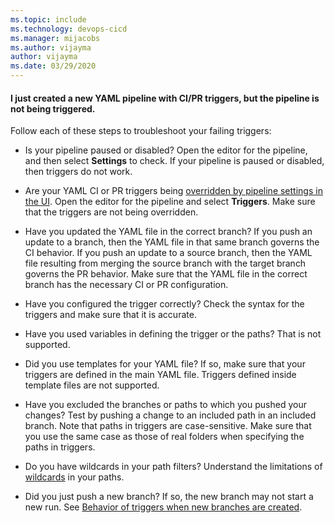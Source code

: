 ```yaml
---
ms.topic: include
ms.technology: devops-cicd
ms.manager: mijacobs
ms.author: vijayma
author: vijayma
ms.date: 03/29/2020
---
```


#### I just created a new YAML pipeline with CI/PR triggers, but the pipeline is not being triggered.

Follow each of these steps to troubleshoot your failing triggers:

* Is your pipeline paused or disabled? Open the editor for the pipeline, and then select **Settings** to check. If your pipeline is paused or disabled, then triggers do not work.

* Are your YAML CI or PR triggers being [overridden by pipeline settings in the UI](../../troubleshooting/troubleshooting.md#overridden-yaml-trigger-setting). Open the editor for the pipeline and select **Triggers**. Make sure that the triggers are not being overridden.

* Have you updated the YAML file in the correct branch? If you push an update to a branch, then the YAML file in that same branch governs the CI behavior. If you push an update to a source branch, then the YAML file resulting from merging the source branch with the target branch governs the PR behavior. Make sure that the YAML file in the correct branch has the necessary CI or PR configuration.

* Have you configured the trigger correctly? Check the syntax for the triggers and make sure that it is accurate.

* Have you used variables in defining the trigger or the paths? That is not supported.

* Did you use templates for your YAML file? If so, make sure that your triggers are defined in the main YAML file. Triggers defined inside template files are not supported.

* Have you excluded the branches or paths to which you pushed your changes? Test by pushing a change to an included path in an included branch. Note that paths in triggers are case-sensitive. Make sure that you use the same case as those of real folders when specifying the paths in triggers.

* Do you have wildcards in your path filters? Understand the limitations of [wildcards](#wildcards) in your paths.

* Did you just push a new branch? If so, the new branch may not start a new run. See [Behavior of triggers when new branches are created](#behavior-of-triggers-when-new-branches-are-created).
